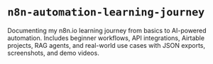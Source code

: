 # `n8n-automation-learning-journey`
Documenting my n8n.io learning journey from basics to AI-powered automation. Includes beginner workflows, API integrations, Airtable projects, RAG agents, and real-world use cases with JSON exports, screenshots, and demo videos.

